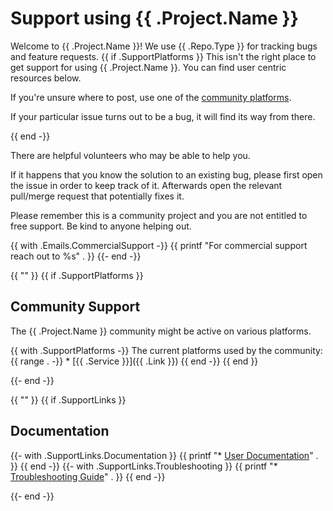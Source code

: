 # Support using {{ .Project.Name }}

Welcome to {{ .Project.Name }}! We use {{ .Repo.Type }} for tracking bugs and feature requests.
{{ if .SupportPlatforms }}
This isn't the right place to get support for using {{ .Project.Name }}. You can find user centric resources below.

If you're unsure where to post, use one of the [community platforms](#community-support).

If your particular issue turns out to be a bug, it will find its way from there.

{{ end -}}

There are helpful volunteers who may be able to help you.

If it happens that you know the solution to an existing bug, please first open the issue in order to keep track of it.
Afterwards open the relevant pull/merge request that potentially fixes it.

Please remember this is a community project and you are not entitled to free support.
Be kind to anyone helping out.

{{ with .Emails.CommercialSupport -}}
  {{ printf "For commercial support reach out to %s" . }}
{{- end -}}

{{ "" }}
{{ if .SupportPlatforms }}
## Community Support
The {{ .Project.Name }} community might be active on various platforms.

{{ with .SupportPlatforms -}}
  The current platforms used by the community:
  {{ range . -}}
    * [{{ .Service }}]({{ .Link }})
  {{ end -}}
{{ end }}

{{- end -}}

{{ "" }}
{{ if .SupportLinks }}
## Documentation
{{- with .SupportLinks.Documentation }}
  {{ printf "* [User Documentation](%s)" . }}
{{ end -}}
{{- with .SupportLinks.Troubleshooting }}
  {{ printf "* [Troubleshooting Guide](%s)" . }}
{{ end -}}

{{- end -}}
